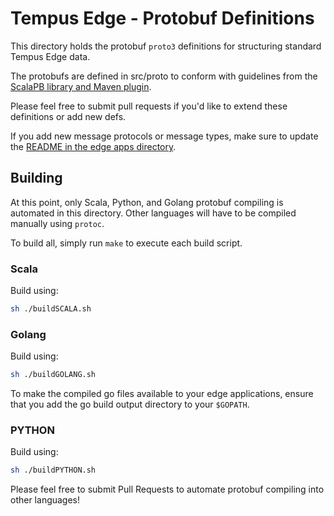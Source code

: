 # Tempus Edge - Protobuf Definitions
This directory holds the protobuf `proto3` definitions for structuring standard Tempus Edge data.

The protobufs are defined in src/proto to conform with guidelines from the [ScalaPB library and Maven plugin](https://scalapb.github.io/).

Please feel free to submit pull requests if you'd like to extend these definitions or add new defs.

If you add new message protocols or message types, make sure to update the [README in the edge apps directory](../applications/README.md).

## Building
At this point, only Scala, Python, and Golang protobuf compiling is automated in this directory. Other languages will have to be compiled manually using `protoc`.

To build all, simply run `make` to execute each build script.

### Scala
Build using:
```bash
sh ./buildSCALA.sh
```

### Golang
Build using:
```bash
sh ./buildGOLANG.sh
```

To make the compiled go files available to your edge applications, ensure that you add the go build output directory to your `$GOPATH`.

### PYTHON
Build using:
```bash
sh ./buildPYTHON.sh
```

Please feel free to submit Pull Requests to automate protobuf compiling into other languages!
